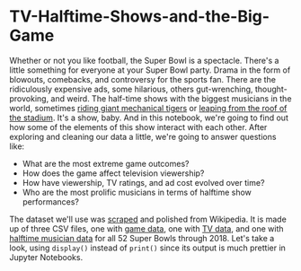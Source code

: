 # TV-Halftime-Shows-and-the-Big-Game
<p>Whether or not you like football, the Super Bowl is a spectacle. There's a little something for everyone at your Super Bowl party. Drama in the form of blowouts, comebacks, and controversy for the sports fan. There are the ridiculously expensive ads, some hilarious, others gut-wrenching, thought-provoking, and weird. The half-time shows with the biggest musicians in the world, sometimes <a href="https://youtu.be/ZD1QrIe--_Y?t=14">riding giant mechanical tigers</a> or <a href="https://youtu.be/mjrdywp5nyE?t=62">leaping from the roof of the stadium</a>. It's a show, baby. And in this notebook, we're going to find out how some of the elements of this show interact with each other. After exploring and cleaning our data a little, we're going to answer questions like:</p>
<ul>
<li>What are the most extreme game outcomes?</li>
<li>How does the game affect television viewership?</li>
<li>How have viewership, TV ratings, and ad cost evolved over time?</li>
<li>Who are the most prolific musicians in terms of halftime show performances?</li>
</ul>
<p>The dataset we'll use was <a href="https://en.wikipedia.org/wiki/Web_scraping">scraped</a> and polished from Wikipedia. It is made up of three CSV files, one with <a href="https://en.wikipedia.org/wiki/List_of_Super_Bowl_champions">game data</a>, one with <a href="https://en.wikipedia.org/wiki/Super_Bowl_television_ratings">TV data</a>, and one with <a href="https://en.wikipedia.org/wiki/List_of_Super_Bowl_halftime_shows">halftime musician data</a> for all 52 Super Bowls through 2018. Let's take a look, using <code>display()</code> instead of <code>print()</code> since its output is much prettier in Jupyter Notebooks.</p>
